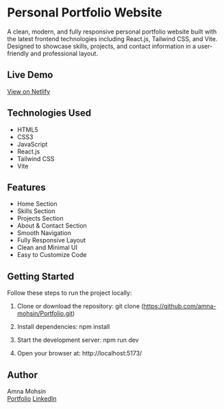 # Personal Portfolio Website

A clean, modern, and fully responsive personal portfolio website built with the latest frontend technologies including React.js, Tailwind CSS, and Vite. Designed to showcase skills, projects, and contact information in a user-friendly and professional layout.

## Live Demo

[View on Netlify](https://vermillion-praline-15e750.netlify.app/)

## Technologies Used

- HTML5  
- CSS3  
- JavaScript  
- React.js  
- Tailwind CSS  
- Vite

## Features

- Home Section  
- Skills Section  
- Projects Section  
- About & Contact Section  
- Smooth Navigation  
- Fully Responsive Layout  
- Clean and Minimal UI  
- Easy to Customize Code

## Getting Started

Follow these steps to run the project locally:

1. Clone or download the repository:
git clone (https://github.com/amna-mohsin/Portfolio.git)

2. Install dependencies:
npm install

3. Start the development server:
npm run dev

4. Open your browser at:
http://localhost:5173/


## Author

Amna Mohsin  
[Portfolio](https://my-portfolio-website-a.netlify.app/)
[LinkedIn](https://www.linkedin.com/in/amna-m98/)  
